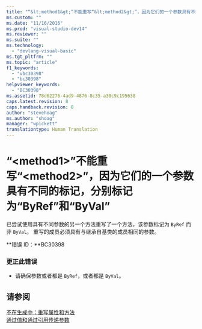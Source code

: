 ```yaml
---
title: "“&lt;method1&gt;”不能重写“&lt;method2&gt;”，因为它们的一个参数具有不同的标记，分别标记为“ByRef”和“ByVal” | Microsoft Docs"
ms.custom: ""
ms.date: "11/16/2016"
ms.prod: "visual-studio-dev14"
ms.reviewer: ""
ms.suite: ""
ms.technology: 
  - "devlang-visual-basic"
ms.tgt_pltfrm: ""
ms.topic: "article"
f1_keywords: 
  - "vbc30398"
  - "bc30398"
helpviewer_keywords: 
  - "BC30398"
ms.assetid: 78d62276-4ad9-4876-8c35-a30c9c195638
caps.latest.revision: 8
caps.handback.revision: 8
author: "stevehoag"
ms.author: "shoag"
manager: "wpickett"
translationtype: Human Translation
---
```

# “&lt;method1&gt;”不能重写“&lt;method2&gt;”，因为它们的一个参数具有不同的标记，分别标记为“ByRef”和“ByVal”
已尝试使用具有不同参数的另一个方法重写了一个方法，该参数标记为 `ByRef` 而非 `ByVal`。 重写的成员必须具有与继承自基类的成员相同的参数。  
  
 **错误 ID：**BC30398  
  
### 更正此错误  
  
-   请确保参数或者都是 `ByRef`，或者都是 `ByVal`。  
  
## 请参阅  
 [不在生成中：重写属性和方法](http://msdn.microsoft.com/zh-cn/2167e8f5-1225-4b13-9ebd-02591ba90213)   
 [通过值和通过引用传递参数](../../visual-basic/programming-guide/language-features/procedures/passing-arguments-by-value-and-by-reference.md)